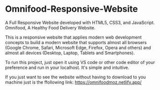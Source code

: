 # Omnifood-Responsive-Website
 A Full Responsive Website developed with HTML5, CSS3, and JavaScript. Omnifood, A Healthy Food Delivery Website.

This is a responsive website that applies modern web development concepts to build a modern website that supports almost all browsers (Google Chrome, Safari, Microsoft Edge, Firefox, Opera and others) and almost all devices (Desktop, Laptop, Tablets and Smartphones).

To run this project, just open it using VS code or other code editor of your preference and run in your localhost. It's simple and intuitive.

If you just want to see the website without having to download to you machine just is the ffollowing link: https://omnifoodmoz.netlify.app/
